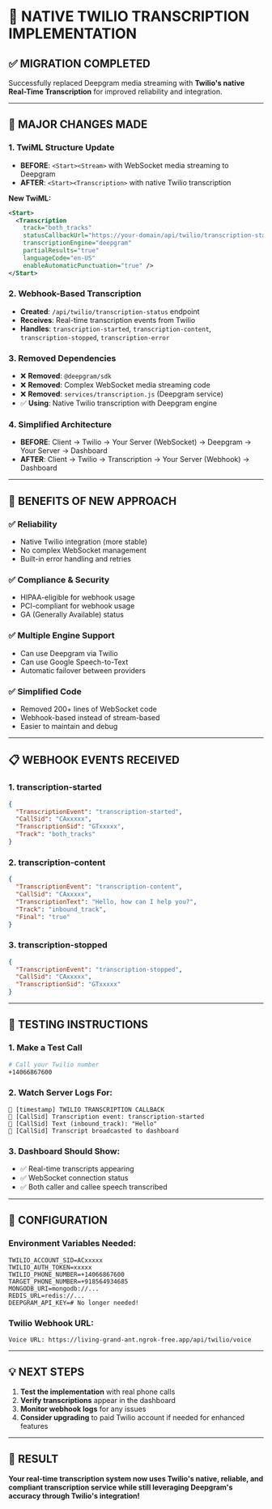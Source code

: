 # 🎯 NATIVE TWILIO TRANSCRIPTION IMPLEMENTATION

## ✅ **MIGRATION COMPLETED**

Successfully replaced Deepgram media streaming with **Twilio's native Real-Time Transcription** for improved reliability and integration.

---

## 🔄 **MAJOR CHANGES MADE**

### **1. TwiML Structure Update**
- **BEFORE**: `<Start><Stream>` with WebSocket media streaming to Deepgram
- **AFTER**: `<Start><Transcription>` with native Twilio transcription

**New TwiML:**
```xml
<Start>
  <Transcription 
    track="both_tracks"
    statusCallbackUrl="https://your-domain/api/twilio/transcription-status"
    transcriptionEngine="deepgram"
    partialResults="true"
    languageCode="en-US"
    enableAutomaticPunctuation="true" />
</Start>
```

### **2. Webhook-Based Transcription**
- **Created**: `/api/twilio/transcription-status` endpoint
- **Receives**: Real-time transcription events from Twilio
- **Handles**: `transcription-started`, `transcription-content`, `transcription-stopped`, `transcription-error`

### **3. Removed Dependencies**
- ❌ **Removed**: `@deepgram/sdk`
- ❌ **Removed**: Complex WebSocket media streaming code
- ❌ **Removed**: `services/transcription.js` (Deepgram service)
- ✅ **Using**: Native Twilio transcription with Deepgram engine

### **4. Simplified Architecture**
- **BEFORE**: Client → Twilio → Your Server (WebSocket) → Deepgram → Your Server → Dashboard
- **AFTER**: Client → Twilio → Transcription → Your Server (Webhook) → Dashboard

---

## 🎉 **BENEFITS OF NEW APPROACH**

### **✅ Reliability**
- Native Twilio integration (more stable)
- No complex WebSocket management
- Built-in error handling and retries

### **✅ Compliance & Security**
- HIPAA-eligible for webhook usage
- PCI-compliant for webhook usage
- GA (Generally Available) status

### **✅ Multiple Engine Support**
- Can use Deepgram via Twilio
- Can use Google Speech-to-Text
- Automatic failover between providers

### **✅ Simplified Code**
- Removed 200+ lines of WebSocket code
- Webhook-based instead of stream-based
- Easier to maintain and debug

---

## 📋 **WEBHOOK EVENTS RECEIVED**

### **1. transcription-started**
```json
{
  "TranscriptionEvent": "transcription-started",
  "CallSid": "CAxxxxx",
  "TranscriptionSid": "GTxxxxx",
  "Track": "both_tracks"
}
```

### **2. transcription-content**
```json
{
  "TranscriptionEvent": "transcription-content",
  "CallSid": "CAxxxxx",
  "TranscriptionText": "Hello, how can I help you?",
  "Track": "inbound_track",
  "Final": "true"
}
```

### **3. transcription-stopped**
```json
{
  "TranscriptionEvent": "transcription-stopped",
  "CallSid": "CAxxxxx",
  "TranscriptionSid": "GTxxxxx"
}
```

---

## 🚀 **TESTING INSTRUCTIONS**

### **1. Make a Test Call**
```bash
# Call your Twilio number
+14066867600
```

### **2. Watch Server Logs For:**
```
📝 [timestamp] TWILIO TRANSCRIPTION CALLBACK
🎯 [CallSid] Transcription event: transcription-started
📝 [CallSid] Text (inbound_track): "Hello"
📡 [CallSid] Transcript broadcasted to dashboard
```

### **3. Dashboard Should Show:**
- ✅ Real-time transcripts appearing
- ✅ WebSocket connection status
- ✅ Both caller and callee speech transcribed

---

## 🔧 **CONFIGURATION**

### **Environment Variables Needed:**
```env
TWILIO_ACCOUNT_SID=ACxxxxx
TWILIO_AUTH_TOKEN=xxxxx
TWILIO_PHONE_NUMBER=+14066867600
TARGET_PHONE_NUMBER=+918564934685
MONGODB_URI=mongodb://...
REDIS_URL=redis://...
DEEPGRAM_API_KEY=# No longer needed!
```

### **Twilio Webhook URL:**
```
Voice URL: https://living-grand-ant.ngrok-free.app/api/twilio/voice
```

---

## 💡 **NEXT STEPS**

1. **Test the implementation** with real phone calls
2. **Verify transcriptions** appear in the dashboard
3. **Monitor webhook logs** for any issues
4. **Consider upgrading** to paid Twilio account if needed for enhanced features

---

## 🎊 **RESULT**

**Your real-time transcription system now uses Twilio's native, reliable, and compliant transcription service while still leveraging Deepgram's accuracy through Twilio's integration!** 